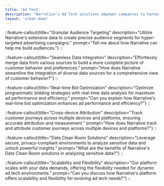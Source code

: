 ```yaml
---
title: 'Ad Tech'
description: "Narrative's Ad Tech solutions empower companies to harness vast-scale data collaboration, driving targeted advertising and maximizing return on ad spend."
layout: 'urban-dawn'
---
```

::feature-callout{title="Granular Audience Targeting" description="Utilize Narrative's extensive data to create precise audience segments for hyper-targeted advertising campaigns." prompt="Tell me about how Narrative can help me build audiences."}
::

::feature-callout{title="Seamless Data Integration" description="Effortlessly merge data from various sources to build a more complete picture of customer behavior and preferences." prompt="How does Narrative streamline the integration of diverse data sources for a comprehensive view of customer behavior?"}
::

::feature-callout{title="Real-time Bid Optimization" description="Optimize programmatic bidding strategies with real-time data analysis for maximum ad performance and efficiency." prompt="Can you explain how Narrative's real-time bid optimization enhances ad performance and efficiency?"}
::

::feature-callout{title="Cross-device Attribution" description="Track customer journeys across multiple devices and platforms, ensuring accurate attribution and measurement." prompt="How does Narrative track and attribute customer journeys across multiple devices and platforms?"}
::

::feature-callout{title="Data Clean Room Solutions" description="Leverage secure, privacy-compliant environments to analyze sensitive data and unlock powerful insights." prompt="What are the benefits of Narrative's Data Clean Room solutions in analyzing sensitive data?"}
::

::feature-callout{title="Scalability and Flexibility" description="Our platform scales with your data demands, offering the flexibility needed for dynamic ad tech environments." prompt="Can you discuss how Narrative's platform offers scalability and flexibility for evolving ad tech needs?"}
::
